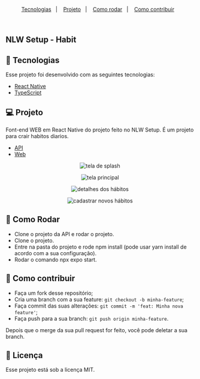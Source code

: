 <p align="center">
  <a href="#-tecnologias">Tecnologias</a>&nbsp;&nbsp;&nbsp;|&nbsp;&nbsp;&nbsp;
  <a href="#-projeto">Projeto</a>&nbsp;&nbsp;&nbsp;|&nbsp;&nbsp;&nbsp;
  <a href="#-como-rodar">Como rodar</a>&nbsp;&nbsp;&nbsp;|&nbsp;&nbsp;&nbsp;
  <a href="#-como-contribuir">Como contribuir</a>&nbsp;&nbsp;&nbsp;
  </p>

<br>

## NLW Setup - Habit

## 🚀 Tecnologias

Esse projeto foi desenvolvido com as seguintes tecnologias:

- [React Native](https://reactnative.dev/)
- [TypeScript](https://www.typescriptlang.org/)

## 💻 Projeto

Font-end WEB em React Native do projeto feito no NLW Setup. É um projeto para crair habitos diarios.

- [API](https://github.com/jamangueira7/app-habitos-nodejs-nlw-setup)
- [Web](https://github.com/jamangueira7/app-habitos-react-nlw-setup)

<p align="center">
  <img alt="tela de splash" src=".github/img.png">
</p>

<p align="center">
  <img alt="tela principal" src=".github/img_1.png">
</p>

<p align="center">
  <img alt="detalhes dos hábitos" src=".github/img_2.png">
</p>

<p align="center">
  <img alt="cadastrar novos hábitos" src=".github/img_3.png">
</p>


## 🚀 Como Rodar

- Clone o projeto da API e rodar o projeto.
- Clone o projeto.
- Entre na pasta do projeto e rode npm install (pode usar yarn install de acordo com a sua configuração).
- Rodar o comando npx expo start.

## 🤔 Como contribuir

- Faça um fork desse repositório;
- Cria uma branch com a sua feature: `git checkout -b minha-feature`;
- Faça commit das suas alterações: `git commit -m 'feat: Minha nova feature'`;
- Faça push para a sua branch: `git push origin minha-feature`.

Depois que o merge da sua pull request for feito, você pode deletar a sua branch.

## 📝 Licença

Esse projeto está sob a licença MIT.
